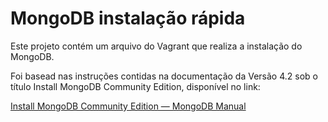 # MongoDB instalação rápida

Este projeto contém um arquivo do Vagrant que realiza a instalação do MongoDB.

Foi basead nas instruções contidas na documentação da Versão 4.2 sob o título Install MongoDB Community Edition, disponível no link:

[Install MongoDB Community Edition &mdash; MongoDB Manual](https://docs.mongodb.com/manual/administration/install-community/)
